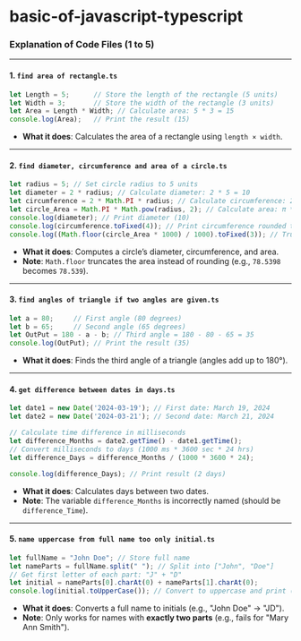 # basic-of-javascript-typescript



### Explanation of Code Files (1 to 5)

---

#### **1. `find area of rectangle.ts`**
```typescript
let Length = 5;      // Store the length of the rectangle (5 units)
let Width = 3;       // Store the width of the rectangle (3 units)
let Area = Length * Width; // Calculate area: 5 * 3 = 15
console.log(Area);   // Print the result (15)
```
- **What it does**: Calculates the area of a rectangle using `length × width`.

---

#### **2. `find diameter, circumference and area of a circle.ts`**
```typescript
let radius = 5; // Set circle radius to 5 units
let diameter = 2 * radius; // Calculate diameter: 2 * 5 = 10
let circumference = 2 * Math.PI * radius; // Calculate circumference: 2 * π * 5 ≈ 31.4159
let circle_Area = Math.PI * Math.pow(radius, 2); // Calculate area: π * 5² ≈ 78.5398
console.log(diameter); // Print diameter (10)
console.log(circumference.toFixed(4)); // Print circumference rounded to 4 decimals (31.4159)
console.log((Math.floor(circle_Area * 1000) / 1000).toFixed(3)); // Truncate area to 3 decimals (78.539)
```
- **What it does**: Computes a circle’s diameter, circumference, and area.  
- **Note**: `Math.floor` truncates the area instead of rounding (e.g., `78.5398` becomes `78.539`).

---

#### **3. `find angles of triangle if two angles are given.ts`**
```typescript
let a = 80;     // First angle (80 degrees)
let b = 65;     // Second angle (65 degrees)
let OutPut = 180 - a - b; // Third angle = 180 - 80 - 65 = 35
console.log(OutPut); // Print the result (35)
```
- **What it does**: Finds the third angle of a triangle (angles add up to 180°).

---

#### **4. `get difference between dates in days.ts`**
```typescript
let date1 = new Date('2024-03-19'); // First date: March 19, 2024
let date2 = new Date('2024-03-21'); // Second date: March 21, 2024

// Calculate time difference in milliseconds
let difference_Months = date2.getTime() - date1.getTime(); 
// Convert milliseconds to days (1000 ms * 3600 sec * 24 hrs)
let difference_Days = difference_Months / (1000 * 3600 * 24); 

console.log(difference_Days); // Print result (2 days)
```
- **What it does**: Calculates days between two dates.  
- **Note**: The variable `difference_Months` is incorrectly named (should be `difference_Time`).

---

#### **5. `name uppercase from full name too only initial.ts`**
```typescript
let fullName = "John Doe"; // Store full name
let nameParts = fullName.split(" "); // Split into ["John", "Doe"]
// Get first letter of each part: "J" + "D"
let initial = nameParts[0].charAt(0) + nameParts[1].charAt(0); 
console.log(initial.toUpperCase()); // Convert to uppercase and print ("JD")
```
- **What it does**: Converts a full name to initials (e.g., "John Doe" → "JD").  
- **Note**: Only works for names with **exactly two parts** (e.g., fails for "Mary Ann Smith").
